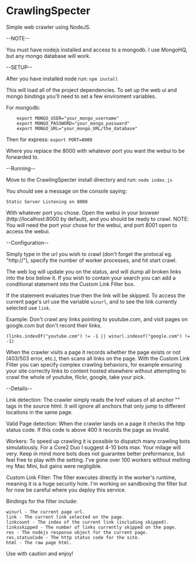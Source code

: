 CrawlingSpecter
===============

Simple web crawler using NodeJS.

--NOTE--

You must have nodejs installed and access to a mongodb.
I use MongoHQ, but any mongo database will work.




--SETUP--

After you have installed node run:
  ```npm install```
  
This will load all of the project dependencies.
To set up the web ui and mongo bindings you'll need to set a few enviroment variables.

For mongodb:
  ```
      export MONGO_USER="your_mongo_username"
      export MONGO_PASSWORD="your_mongo_passward"
      export MONGO_URL="your_mongo_URL/the_database"
  ```

Then for express:
  ```export PORT=8000```
  
  Where you replace the 8000 with whatever port you want the webui to be forwarded to.
  
  
  
  
--Running--

Move to the CrawlingSpecter install directory and run:
  ```node index.js```
  
  You should see a message on the console saying:
  
  ```Static Server Listening on 8000```
  
  With whatever port you chose.
  Open the webui in your browser (http://localhost:8000 by default), and you should be ready to crawl.
  NOTE: You will need the port your chose for the webui, and port 8001 open to access the webui.
  
  
  
  
--Configuration--

Simply type in the url you wish to crawl (don't forget the protocal eg. "http://"),
specify the number of worker processes, and hit start crawl.

The web log will update you on the status, and will dump all broken links into the box below it.
If you wish to contain your search you can add a conditional statement into the Custom Link Filter box.

If the statement evaluates true then the link will be skipped.
To access the current page's url use the variable ```winurl```, and to see the link currently selected use ```link```.

Example: Don't crawl any links pointing to youtube.com, and visit pages on google.com but don't record their links.

```(links.indexOf("youtube.com") != -1 || winurl.indexof("google.com") != -1)```

When the crawler visits a page it records whether the page exists or not (403/503 error, etc.), then scans all links on the page. With the Custom Link Filter you can specify complex crawling behaviors, for example ensuring your site correctly links to content hosted elsewhere without attempting to crawl the whole of youtube, flickr, google, take your pick.




--Details--

Link detection:
The crawler simply reads the href values of all anchor "<a>" tags in the source html. It will ignore all anchors that only jump to different locaitons in the same page.

Valid Page detection:
When the crawler lands on a page it checks the http status code. If this code is above 400 it records the page as invalid.

Workers:
To speed up crawling it is possible to dispatch many crawling bots simulatiously. For a Core2 Duo I suggest 4-10 bots max. Your milage will very. Keep in mind more bots does not guarantee better preformance, but feel free to play with the setting. I've gone over 100 workers without melting my Mac Mini, but gains were negligible.

Custom Link Filter:
The filter executes directly in the worker's runtime, meaning it is a huge security hole. I'm working on sandboxing the filter but for now be careful where you deploy this service.

Bindings for the filter include:

    winurl - The current page url.
    link - The current link selected on the page.
    linkcount - The index of the current link (including skipped).
    linksskipped - The number of links currently skipped on the page.
    res - The nodejs response object for the current page.
    res.statusCode - The http status code for the site.
    html - The raw page html.
    
Use with caution and enjoy!
